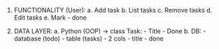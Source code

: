 
1. FUNCTIONALITY (User):
    a. Add task
    b. List tasks
    c. Remove tasks
    d. Edit tasks
    e. Mark - done

2. DATA LAYER:
    a. Python (OOP) -> class Task:
        - Title
        - Done
    b. DB:
        - database (todo)
         - table (tasks)
          - 2 cols
            - title
            - done